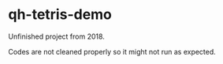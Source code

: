 # qh-tetris-demo

Unfinished project from 2018.

Codes are not cleaned properly so it might not run as expected.